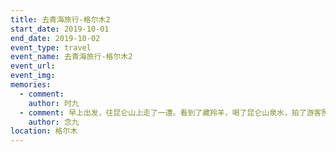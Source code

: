 ```yaml
---
title: 去青海旅行-格尔木2
start_date: 2019-10-01
end_date: 2019-10-02
event_type: travel
event_name: 去青海旅行-格尔木2
event_url: 
event_img: 
memories:
  - comment: 
    author: 时九
  - comment: 早上出发，往昆仑山上走了一遭。看到了藏羚羊，喝了昆仑山泉水，拍了游客照。是最喜欢的其中一天。
    author: 念九
location: 格尔木
---
```

